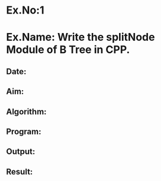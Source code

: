 
# Ex.No:1

# Ex.Name: Write the splitNode Module of B Tree in CPP.

## Date:
## Aim:


## Algorithm:





## Program:



## Output:



## Result:


